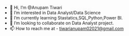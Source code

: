 - 👋 Hi, I’m @Anupam Tiwari
- 👀 I’m interested in Data Analyst/Data Science
- 🌱 I’m currently learning Stastatics,SQL,Python,Power BI.
- 💞️ I’m looking to collaborate on Data Analyst project.
- 📫 How to reach me at - tiwarianupam02021@gmail.com

<!---
AnupamTiwari03/AnupamTiwari03 is a ✨ special ✨ repository because its `README.md` (this file) appears on your GitHub profile.
You can click the Preview link to take a look at your changes.
--->
